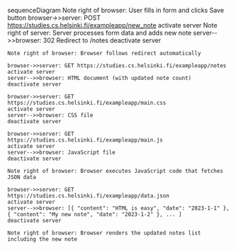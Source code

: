 sequenceDiagram
    Note right of browser: User fills in form and clicks Save button
    browser->>server: POST https://studies.cs.helsinki.fi/exampleapp/new_note
    activate server
    Note right of server: Server processes form data and adds new note
    server-->>browser: 302 Redirect to /notes
    deactivate server

    Note right of browser: Browser follows redirect automatically

    browser->>server: GET https://studies.cs.helsinki.fi/exampleapp/notes
    activate server
    server-->>browser: HTML document (with updated note count)
    deactivate server

    browser->>server: GET https://studies.cs.helsinki.fi/exampleapp/main.css
    activate server
    server-->>browser: CSS file
    deactivate server

    browser->>server: GET https://studies.cs.helsinki.fi/exampleapp/main.js
    activate server
    server-->>browser: JavaScript file
    deactivate server

    Note right of browser: Browser executes JavaScript code that fetches JSON data

    browser->>server: GET https://studies.cs.helsinki.fi/exampleapp/data.json
    activate server
    server-->>browser: [{ "content": "HTML is easy", "date": "2023-1-1" }, { "content": "My new note", "date": "2023-1-2" }, ... ]
    deactivate server

    Note right of browser: Browser renders the updated notes list including the new note
